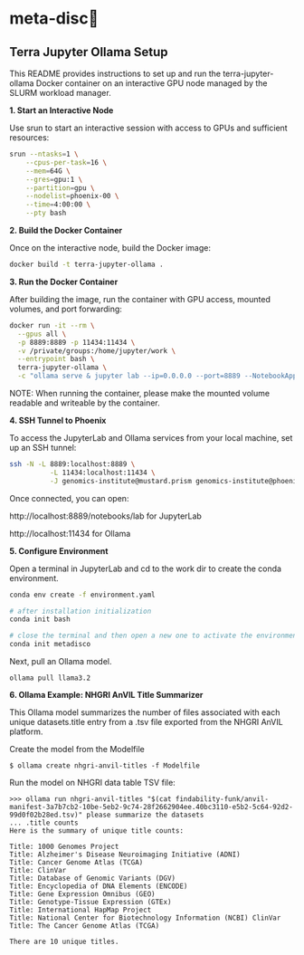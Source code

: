 # meta-disc🪩

## Terra Jupyter Ollama Setup

This README provides instructions to set up and run the terra-jupyter-ollama Docker container on an interactive GPU node managed by the SLURM workload manager.

**1. Start an Interactive Node**

Use srun to start an interactive session with access to GPUs and sufficient resources:
```bash
srun --ntasks=1 \
    --cpus-per-task=16 \
    --mem=64G \
    --gres=gpu:1 \
    --partition=gpu \
    --nodelist=phoenix-00 \
    --time=4:00:00 \
    --pty bash
```

**2. Build the Docker Container**

Once on the interactive node, build the Docker image:
```bash
docker build -t terra-jupyter-ollama .
```

**3. Run the Docker Container**

After building the image, run the container with GPU access, mounted volumes, and port forwarding:
```bash
docker run -it --rm \
  --gpus all \
  -p 8889:8889 -p 11434:11434 \
  -v /private/groups:/home/jupyter/work \
  --entrypoint bash \
  terra-jupyter-ollama \
  -c "ollama serve & jupyter lab --ip=0.0.0.0 --port=8889 --NotebookApp.use_redirect_file=False --NotebookApp.notebook_dir=/home/jupyter/work --allow-root"
```

NOTE: When running the container, please make the mounted volume readable and writeable by the container. 

**4. SSH Tunnel to Phoenix**

To access the JupyterLab and Ollama services from your local machine, set up an SSH tunnel:

```bash
ssh -N -L 8889:localhost:8889 \
          -L 11434:localhost:11434 \
          -J genomics-institute@mustard.prism genomics-institute@phoenix-00
```

Once connected, you can open:

http://localhost:8889/notebooks/lab for JupyterLab

http://localhost:11434 for Ollama


**5. Configure Environment**

Open a terminal in JupyterLab and cd to the work dir to create the conda environment.

```bash
conda env create -f environment.yaml

# after installation initialization
conda init bash

# close the terminal and then open a new one to activate the environment
conda init metadisco
```

Next, pull an Ollama model.

```
ollama pull llama3.2
```

**6. Ollama Example: NHGRI AnVIL Title Summarizer**

This Ollama model summarizes the number of files associated with each unique datasets.title entry from a .tsv file exported from the NHGRI AnVIL platform.

Create the model from the Modelfile
```
$ ollama create nhgri-anvil-titles -f Modelfile
```
Run the model on NHGRI data table TSV file:
```
>>> ollama run nhgri-anvil-titles "$(cat findability-funk/anvil-manifest-3a7b7cb2-10be-5eb2-9c74-28f2662904ee.40bc3110-e5b2-5c64-92d2-99d0f02b28ed.tsv)" please summarize the datasets
... .title counts
Here is the summary of unique title counts:

Title: 1000 Genomes Project
Title: Alzheimer's Disease Neuroimaging Initiative (ADNI)
Title: Cancer Genome Atlas (TCGA)
Title: ClinVar
Title: Database of Genomic Variants (DGV)
Title: Encyclopedia of DNA Elements (ENCODE)
Title: Gene Expression Omnibus (GEO)
Title: Genotype-Tissue Expression (GTEx)
Title: International HapMap Project
Title: National Center for Biotechnology Information (NCBI) ClinVar
Title: The Cancer Genome Atlas (TCGA)

There are 10 unique titles.
```
